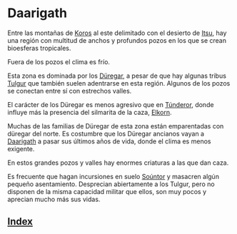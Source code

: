 # Daarigath

Entre las montañas de [Koros](./lugares/Koros.md) al este delimitado con el desierto de [Itsu](./Itsu.md), hay una región con multitud de anchos y profundos pozos en los que se crean bioesferas tropicales.

Fuera de los pozos el clima es frío.

Esta zona es dominada por los [Düregar](../colectivos/razas/Duregar.md), a pesar de que hay algunas tribus [Tulgur](../colectivos/razas/Tulgur.md) que también suelen adentrarse en esta región. Algunos de los pozos se conectan entre sí con estrechos valles.

El carácter de los Düregar es menos agresivo que en [Túnderor](./Tunderor.md), donde influye más la presencia del silmarita de la caza, [Elkorn](../personajes/silmaritas/Elkron.md).

Muchas de las familias de Düregar de esta zona están emparentadas con düregar del norte. Es costumbre que los Düregar ancianos vayan a [Daarigath](./Daarigath.md) a pasar sus últimos años de vida, donde el clima es menos exigente.

En estos grandes pozos y valles hay enormes criaturas a las que dan caza.

Es frecuente que hagan incursiones en suelo [Soúntor](./Sountor.md) y masacren algún pequeño asentamiento. Desprecian abiertamente a los Tulgur, pero no disponen de la misma capacidad militar que ellos, son muy pocos y aprecian mucho más sus vidas.

## [Index](./README.md)